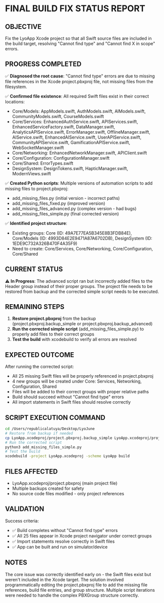 # FINAL BUILD FIX STATUS REPORT

## OBJECTIVE
Fix the LyoApp Xcode project so that all Swift source files are included in the build target, resolving "Cannot find type" and "Cannot find X in scope" errors.

## PROGRESS COMPLETED
✅ **Diagnosed the root cause**: "Cannot find type" errors are due to missing file references in the Xcode project.pbxproj file, not missing files from the filesystem.

✅ **Confirmed file existence**: All required Swift files exist in their correct locations:
- Core/Models: AppModels.swift, AuthModels.swift, AIModels.swift, CommunityModels.swift, CourseModels.swift
- Core/Services: EnhancedAuthService.swift, APIServices.swift, EnhancedServiceFactory.swift, DataManager.swift, AnalyticsAPIService.swift, ErrorManager.swift, OfflineManager.swift, AIService.swift, EnhancedAIService.swift, UserAPIService.swift, CommunityAPIService.swift, GamificationAPIService.swift, WebSocketManager.swift
- Core/Networking: EnhancedNetworkManager.swift, APIClient.swift
- Core/Configuration: ConfigurationManager.swift
- Core/Shared: ErrorTypes.swift
- DesignSystem: DesignTokens.swift, HapticManager.swift, ModernViews.swift

✅ **Created Python scripts**: Multiple versions of automation scripts to add missing files to project.pbxproj:
- add_missing_files.py (initial version - incorrect paths)
- add_missing_files_fixed.py (improved version)
- add_missing_files_advanced.py (complex version - had bugs)
- add_missing_files_simple.py (final corrected version)

✅ **Identified project structure**: 
- Existing groups: Core (ID: 49A7E77EA5B345E8B3FDB84E), Core/Models (ID: 4993D84E2E9471A87A6702DB), DesignSystem (ID: 1EDE9C732A326B470F4A35F9)
- Need to create: Core/Services, Core/Networking, Core/Configuration, Core/Shared

## CURRENT STATUS
⚠️ **In Progress**: The advanced script ran but incorrectly added files to the Header group instead of their proper groups. The project file needs to be restored from backup and the corrected simple script needs to be executed.

## REMAINING STEPS
1. **Restore project.pbxproj** from the backup (project.pbxproj.backup_simple or project.pbxproj.backup_advanced)
2. **Run the corrected simple script** (add_missing_files_simple.py) to properly add files to their correct groups
3. **Test the build** with xcodebuild to verify all errors are resolved

## EXPECTED OUTCOME
After running the corrected script:
- All 25 missing Swift files will be properly referenced in project.pbxproj
- 4 new groups will be created under Core: Services, Networking, Configuration, Shared
- Files will be added to their correct groups with proper relative paths
- Build should succeed without "Cannot find type" errors
- All import statements in Swift files should resolve correctly

## SCRIPT EXECUTION COMMAND
```bash
cd /Users/republicalatuya/Desktop/LyoJune
# Restore from backup if needed
cp LyoApp.xcodeproj/project.pbxproj.backup_simple LyoApp.xcodeproj/project.pbxproj
# Run the corrected script
python3 add_missing_files_simple.py
# Test the build
xcodebuild -project LyoApp.xcodeproj -scheme LyoApp build
```

## FILES AFFECTED
- LyoApp.xcodeproj/project.pbxproj (main project file)
- Multiple backups created for safety
- No source code files modified - only project references

## VALIDATION
Success criteria:
- ✅ Build completes without "Cannot find type" errors
- ✅ All 25 files appear in Xcode project navigator under correct groups
- ✅ Import statements resolve correctly in Swift files
- ✅ App can be built and run on simulator/device

## NOTES
The core issue was correctly identified early on - the Swift files exist but weren't included in the Xcode target. The solution involved programmatically editing the project.pbxproj file to add the missing file references, build file entries, and group structure. Multiple script iterations were needed to handle the complex PBXGroup structure correctly.
